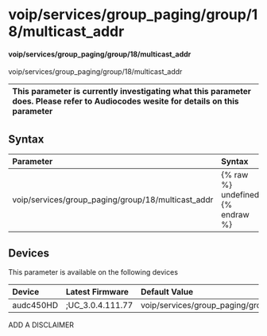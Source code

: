 ﻿---
description: voip/services/group_paging/group/18/multicast_addr
search: false
---

# voip/services/group_paging/group/18/multicast_addr

#### voip/services/group_paging/group/18/multicast_addr

voip/services/group_paging/group/18/multicast_addr


| This parameter is currently investigating what this parameter does. Please refer to Audiocodes wesite for details on this parameter | 
| :--- |

## Syntax
| Parameter | Syntax |
| :--- | :--- |
|voip/services/group_paging/group/18/multicast_addr | {% raw %} undefined {% endraw %}|

## Devices
This parameter is available on the following devices

| Device | Latest Firmware | Default Value |
|:---|:---|:---|
| audc450HD | ;UC_3.0.4.111.77 | voip/services/group_paging/group/18/multicast_addr=224.0.1.0 

ADD A DISCLAIMER
